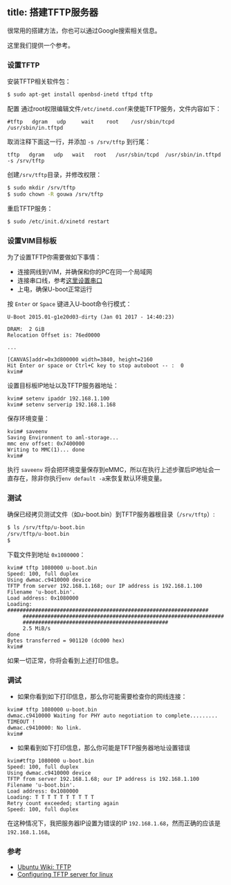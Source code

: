 title: 搭建TFTP服务器
---

很常用的搭建方法，你也可以通过Google搜索相关信息。

这里我们提供一个参考。


### 设置TFTP
安装TFTP相关软件包：
```sh
$ sudo apt-get install openbsd-inetd tftpd tftp
```

配置
通过root权限编辑文件`/etc/inetd.conf`来使能TFTP服务，文件内容如下：
```
#tftp   dgram   udp     wait    root    /usr/sbin/tcpd  /usr/sbin/in.tftpd
```
取消注释下面这一行，并添加 `-s /srv/tftp` 到行尾：
```
tftp   dgram   udp   wait   root   /usr/sbin/tcpd  /usr/sbin/in.tftpd -s /srv/tftp
```

创建`/srv/tftp`目录，并修改权限：
```sh
$ sudo mkdir /srv/tftp
$ sudo chown -R gouwa /srv/tftp
```

重启TFTP服务：
```sh
$ sudo /etc/init.d/xinetd restart
```

### 设置VIM目标板
为了设置TFTP你需要做如下事情：
* 连接网线到VIM，并确保和你的PC在同一个局域网 
* 连接串口线，参考[这里设置串口](/zh-cn/vim/SetupSerialTool.html) 
* 上电，确保U-boot正常运行

按 `Enter` or `Space` 键进入U-boot命令行模式：

```
U-Boot 2015.01-g1e20d03-dirty (Jan 01 2017 - 14:40:23)

DRAM:  2 GiB
Relocation Offset is: 76ed0000

...

[CANVAS]addr=0x3d800000 width=3840, height=2160
Hit Enter or space or Ctrl+C key to stop autoboot -- :  0 
kvim#
```

设置目标板IP地址以及TFTP服务器地址：
```
kvim# setenv ipaddr 192.168.1.100
kvim# setenv serverip 192.168.1.168
```

保存环境变量：
```
kvim# saveenv
Saving Environment to aml-storage...
mmc env offset: 0x7400000 
Writing to MMC(1)... done
kvim#
```
执行 `saveenv` 将会把环境变量保存到eMMC，所以在执行上述步骤后IP地址会一直存在，除非你执行`env default -a`来恢复默认环境变量。


### 测试
确保已经拷贝测试文件（如u-boot.bin）到TFTP服务器根目录（`/srv/tftp`）:
```sh
$ ls /srv/tftp/u-boot.bin
/srv/tftp/u-boot.bin
$ 
```

下载文件到地址 `0x1080000`：
```
kvim# tftp 1080000 u-boot.bin
Speed: 100, full duplex
Using dwmac.c9410000 device
TFTP from server 192.168.1.168; our IP address is 192.168.1.100
Filename 'u-boot.bin'.
Load address: 0x1080000
Loading: #################################################################
	 #################################################################
	 ###############################################
	 2.5 MiB/s
done
Bytes transferred = 901120 (dc000 hex)
kvim#
```
如果一切正常，你将会看到上述打印信息。


### 调试
* 如果你看到如下打印信息，那么你可能需要检查你的网线连接：
```
kvim# tftp 1080000 u-boot.bin
dwmac.c9410000 Waiting for PHY auto negotiation to complete......... TIMEOUT !
dwmac.c9410000: No link.
kvim#
```

* 如果看到如下打印信息，那么你可能是TFTP服务器地址设置错误
```
kvim#tftp 1080000 u-boot.bin
Speed: 100, full duplex
Using dwmac.c9410000 device
TFTP from server 192.168.1.68; our IP address is 192.168.1.100
Filename 'u-boot.bin'.
Load address: 0x1080000
Loading: T T T T T T T T T T 
Retry count exceeded; starting again
Speed: 100, full duplex
```
在这种情况下，我把服务器IP设置为错误的IP `192.168.1.68`，然而正确的应该是`192.168.1.168`。

### 参考
* [Ubuntu Wiki: TFTP](https://help.ubuntu.com/community/TFTP)
* [Configuring TFTP server for linux](http://venkateshabbarapu.blogspot.com/2012/10/configuring-tftp-server-for-linux.html)
